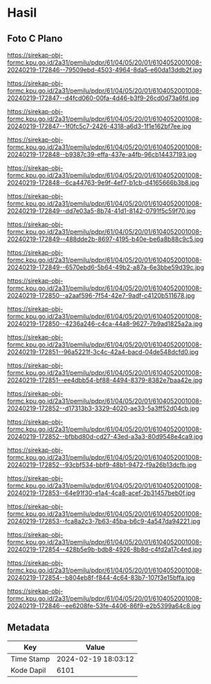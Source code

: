 # Hasil

## Foto C Plano

https://sirekap-obj-formc.kpu.go.id/2a31/pemilu/pdpr/61/04/05/20/01/6104052001008-20240219-172846--79509ebd-4503-4964-8da5-e60da13ddb2f.jpg

https://sirekap-obj-formc.kpu.go.id/2a31/pemilu/pdpr/61/04/05/20/01/6104052001008-20240219-172847--d4fcd060-00fa-4d46-b3f9-26cd0d73a6fd.jpg

https://sirekap-obj-formc.kpu.go.id/2a31/pemilu/pdpr/61/04/05/20/01/6104052001008-20240219-172847--1f0fc5c7-2426-4318-a6d3-1f1e162bf7ee.jpg

https://sirekap-obj-formc.kpu.go.id/2a31/pemilu/pdpr/61/04/05/20/01/6104052001008-20240219-172848--b9387c39-effa-437e-a4fb-96cb14437193.jpg

https://sirekap-obj-formc.kpu.go.id/2a31/pemilu/pdpr/61/04/05/20/01/6104052001008-20240219-172848--6ca44763-9e9f-4ef7-b1cb-d4165666b3b8.jpg

https://sirekap-obj-formc.kpu.go.id/2a31/pemilu/pdpr/61/04/05/20/01/6104052001008-20240219-172849--dd7e03a5-8b74-41d1-8142-0791f5c59f70.jpg

https://sirekap-obj-formc.kpu.go.id/2a31/pemilu/pdpr/61/04/05/20/01/6104052001008-20240219-172849--488dde2b-8697-4195-b40e-be6a8b88c9c5.jpg

https://sirekap-obj-formc.kpu.go.id/2a31/pemilu/pdpr/61/04/05/20/01/6104052001008-20240219-172849--6570ebd6-5b64-49b2-a87a-6e3bbe59d39c.jpg

https://sirekap-obj-formc.kpu.go.id/2a31/pemilu/pdpr/61/04/05/20/01/6104052001008-20240219-172850--a2aaf596-7f54-42e7-9adf-c4120b511678.jpg

https://sirekap-obj-formc.kpu.go.id/2a31/pemilu/pdpr/61/04/05/20/01/6104052001008-20240219-172850--4236a246-c4ca-44a8-9627-7b9ad1825a2a.jpg

https://sirekap-obj-formc.kpu.go.id/2a31/pemilu/pdpr/61/04/05/20/01/6104052001008-20240219-172851--96a5221f-3c4c-42a4-bacd-04de548dcfd0.jpg

https://sirekap-obj-formc.kpu.go.id/2a31/pemilu/pdpr/61/04/05/20/01/6104052001008-20240219-172851--ee4dbb54-bf88-4494-8379-8382e7baa42e.jpg

https://sirekap-obj-formc.kpu.go.id/2a31/pemilu/pdpr/61/04/05/20/01/6104052001008-20240219-172852--d17313b3-3329-4020-ae33-5a3ff52d04cb.jpg

https://sirekap-obj-formc.kpu.go.id/2a31/pemilu/pdpr/61/04/05/20/01/6104052001008-20240219-172852--bfbbd80d-cd27-43ed-a3a3-80d9548e4ca9.jpg

https://sirekap-obj-formc.kpu.go.id/2a31/pemilu/pdpr/61/04/05/20/01/6104052001008-20240219-172852--93cbf534-bbf9-48b1-9472-f9a26b13dcfb.jpg

https://sirekap-obj-formc.kpu.go.id/2a31/pemilu/pdpr/61/04/05/20/01/6104052001008-20240219-172853--64e91f30-e1a4-4ca8-acef-2b31457beb0f.jpg

https://sirekap-obj-formc.kpu.go.id/2a31/pemilu/pdpr/61/04/05/20/01/6104052001008-20240219-172853--fca8a2c3-7b63-45ba-b6c9-4a547da94221.jpg

https://sirekap-obj-formc.kpu.go.id/2a31/pemilu/pdpr/61/04/05/20/01/6104052001008-20240219-172854--428b5e9b-bdb8-4926-8b8d-c4fd2a17c4ed.jpg

https://sirekap-obj-formc.kpu.go.id/2a31/pemilu/pdpr/61/04/05/20/01/6104052001008-20240219-172854--b804eb8f-f844-4c64-83b7-107f3e15bffa.jpg

https://sirekap-obj-formc.kpu.go.id/2a31/pemilu/pdpr/61/04/05/20/01/6104052001008-20240219-172846--ee6208fe-53fe-4406-86f9-e2b5399a64c8.jpg


## Metadata

| Key        | Value               |
| ---------- | ------------------- |
| Time Stamp | 2024-02-19 18:03:12 |
| Kode Dapil | 6101                |



